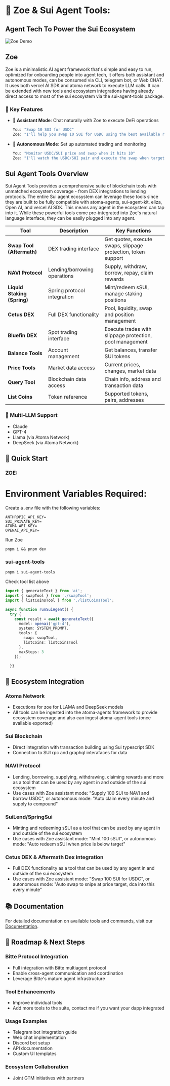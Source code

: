 # 🤖 Zoe & Sui Agent Tools: 
## Agent Tech To Power the Sui Ecosystem
![Zoe Demo](https://i.imgur.com/xlodADb.gif)

## Zoe 
Zoe is a minimalistic AI agent framework that's simple and easy to run, optimized for onboarding people into agent tech, it offers both assistant and autonomous modes, can be consumed via CLI, telegram bot, or Web CHAT. It uses both vercel AI SDK and atoma network to execute LLM calls. It can be extended with new tools and ecosystem integrations having already direct access to most of the sui ecosystem via the sui-agent-tools package.

### 🌟 Key Features

- **💬 Assistant Mode**: Chat naturally with Zoe to execute DeFi operations
  ```bash
  You: "Swap 10 SUI for USDC"
  Zoe: "I'll help you swap 10 SUI for USDC using the best available rate..."
  ```
- **🤖 Autonomous Mode**: Set up automated trading and monitoring
  ```bash
  You: "Monitor USDC/SUI price and swap when it hits 10"
  Zoe: "I'll watch the USDC/SUI pair and execute the swap when target is reached..."
  ```




## Sui Agent Tools Overview
Sui Agent Tools provides a comprehensive suite of blockchain tools with unmatched ecosystem coverage - from DEX integrations to lending protocols. The entire Sui agent ecosystem can leverage these tools since they are built to be fully compatible with atoma-agents, sui-agent-kit, eliza, Open AI, and vercel AI SDK. This means any agent in the ecosystem can tap into it. While these powerful tools come pre-integrated into Zoe's natural language interface, they can be easily plugged into any agent.


| Tool | Description | Key Functions |
|------|-------------|---------------|
| **Swap Tool (Aftermath)** | DEX trading interface | Get quotes, execute swaps, slippage protection, token support |
| **NAVI Protocol** | Lending/borrowing operations | Supply, withdraw, borrow, repay, claim rewards |
| **Liquid Staking (Spring)** | Spring protocol integration | Mint/redeem sSUI, manage staking positions |
| **Cetus DEX** | Full DEX functionality | Pool, liquidity, swap and position management |
| **Bluefin DEX** | Spot trading interface | Execute trades with slippage protection, pool management |
| **Balance Tools** | Account management | Get balances, transfer SUI tokens |
| **Price Tools** | Market data access | Current prices, changes, market data |
| **Query Tool** | Blockchain data access | Chain info, address and transaction data |
| **List Coins** | Token reference | Supported tokens, pairs, addresses |


### 🧠 Multi-LLM Support
- Claude
- GPT-4
- Llama (via Atoma Network)
- DeepSeek (via Atoma Network)

## 🚀 Quick Start

### ZOE: 
# Environment Variables Required:

Create a .env file with the following variables:
```
ANTHROPIC_API_KEY=
SUI_PRIVATE_KEY=
ATOMA_API_KEY=
OPENAI_API_KEY=
```

Run Zoe
```
pnpm i && pnpm dev
```

### sui-agent-tools

````
pnpm i sui-agent-tools
````

Check tool list above
```typescript
import { generateText } from 'ai';
import { swapTool } from './swapTool';
import { listCoinsTool } from './listCoinsTool'; 

async function runSuiAgent() {
  try {
    const result = await generateText({
      model: openai('gpt-4'),
      system: SYSTEM_PROMPT,
      tools: {
        swap: swapTool,
        listCoins: listCoinsTool
      },
      maxSteps: 3
    });

  }}
```


## 🤝 Ecosystem Integration

### Atoma Network
- Executions for zoe for LLAMA and DeepSeek models
- All tools can be ingested into the atoma-agents framework to provide ecosystem coverage and also can ingest atoma-agent tools (once available exported)

### Sui Blockchain
- Direct integration with transaction building using Sui typescript SDK
- Connection to SUI rpc and graphql interafaces for data

### NAVI Protocol
- Lending, borrowing, supplying, withdrawing, claiming rewards and more as a tool that can be used by any agent in and outside of the sui ecosystem
- Use cases with Zoe assistant mode: "Supply 100 SUI to NAVI and borrow USDC", or autonomous mode: "Auto claim every minute and supply to compound"

### SuiLend/SpringSui
- Minting and redeeming sSUI as a tool that can be used by any agent in and outside of the sui ecosystem
- Use cases with Zoe assistant mode: "Mint 100 sSUI", or autonomous mode: "Auto redeem sSUI when price is below target"

### Cetus DEX & Aftermath Dex integration
- Full DEX functionality as a tool that can be used by any agent in and outside of the sui ecosystem
- Use cases with Zoe assistant mode: "Swap 100 SUI for USDC", or autonomous mode: "Auto swap to snipe at price target, dca into this every minute"


## 📚 Documentation

For detailed documentation on available tools and commands, visit our [Documentation](docs/README.md).

## 🔮 Roadmap & Next Steps

### Bitte Protocol Integration
- Full integration with Bitte multiagent protocol
- Enable cross-agent communication and coordination
- Leverage Bitte's mature agent infrastructure

### Tool Enhancements
- Improve individual tools
- Add more tools to the suite, contact me if you want your dapp integrated

### Usage Examples
- Telegram bot integration guide
- Web chat implementation
- Discord bot setup
- API documentation
- Custom UI templates

### Ecosystem Collaboration
- Joint GTM initiatives with partners
